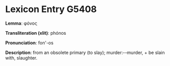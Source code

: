 # Lexicon Entry G5408

**Lemma**: φόνος

**Transliteration (xlit)**: phónos

**Pronunciation**: fon'-os

**Description**:
from an obsolete primary  (to slay); murder:--murder, + be slain with, slaughter.
